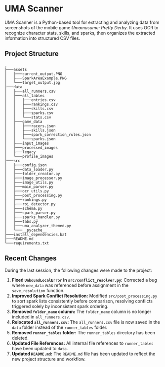 # UMA Scanner

UMA Scanner is a Python-based tool for extracting and analyzing data from screenshots of the mobile game *Umamusume: Pretty Derby*. It uses OCR to recognize character stats, skills, and sparks, then organizes the extracted information into structured CSV files.

## Project Structure

```
.
├───assets
│   ├───current_output.PNG
│   ├───SparkAreaExample.PNG
│   └───target_output.jpg
├───data
│   ├───all_runners.csv
│   ├───all_tables
│   │   ├───entries.csv
│   │   ├───rankings.csv
│   │   ├───skills.csv
│   │   ├───sparks.csv
│   │   └───stats.csv
│   ├───game_data
│   │   ├───racers.json
│   │   ├───skills.json
│   │   ├───spark_correction_rules.json
│   │   └───sparks.json
│   ├───input_images
│   ├───processed_images
│   ├───legacy
│   └───profile_images
├───src
│   ├───config.json
│   ├───data_loader.py
│   ├───folder_creator.py
│   ├───image_processor.py
│   ├───image_utils.py
│   ├───main_parser.py
│   ├───ocr_utils.py
│   ├───post_processing.py
│   ├───rankings.py
│   ├───roi_detector.py
│   ├───schema.py
│   ├───spark_parser.py
│   ├───sparks_handler.py
│   ├───tabs.py
│   ├───uma_analyzer_themed.py
│   └───__pycache__
├───install_dependencies.bat
├───README.md
└───requirements.txt
```

## Recent Changes

During the last session, the following changes were made to the project:

1.  **Fixed `UnboundLocalError` in `src/conflict_resolver.py`:** Corrected a bug where `new_data` was referenced before assignment in the `save_resolution` function.
2.  **Improved Spark Conflict Resolution:** Modified `src/post_processing.py` to sort spark lists consistently before comparison, resolving conflicts triggered solely by inconsistent spark ordering.
3.  **Removed `folder_name` column:** The `folder_name` column is no longer included in `all_runners.csv`.
4.  **Relocated `all_runners.csv`:** The `all_runners.csv` file is now saved in the `data` folder instead of the `runner_tables` folder.
5.  **Removed `runner_tables` folder:** The `runner_tables` directory has been deleted.
6.  **Updated File References:** All internal file references to `runner_tables` have been updated to `data`.
7.  **Updated `README.md`:** The `README.md` file has been updated to reflect the new project structure and workflow.
